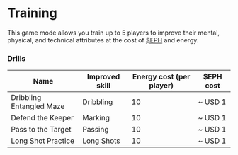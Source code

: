 # Training

This game mode allows you train up to 5 players to improve their mental, physical, and technical attributes at the cost of [$EPH](../economy/usdeph.md) and energy.

### Drills

<table><thead><tr><th>Name</th><th>Improved skill</th><th data-type="number">Energy cost (per player)</th><th>$EPH cost</th></tr></thead><tbody><tr><td>Dribbling Entangled Maze</td><td>Dribbling</td><td>10</td><td>~ USD 1</td></tr><tr><td>Defend the Keeper</td><td>Marking</td><td>10</td><td>~ USD 1</td></tr><tr><td>Pass to the Target</td><td>Passing</td><td>10</td><td>~ USD 1</td></tr><tr><td>Long Shot Practice</td><td>Long Shots</td><td>10</td><td>~ USD 1</td></tr></tbody></table>
